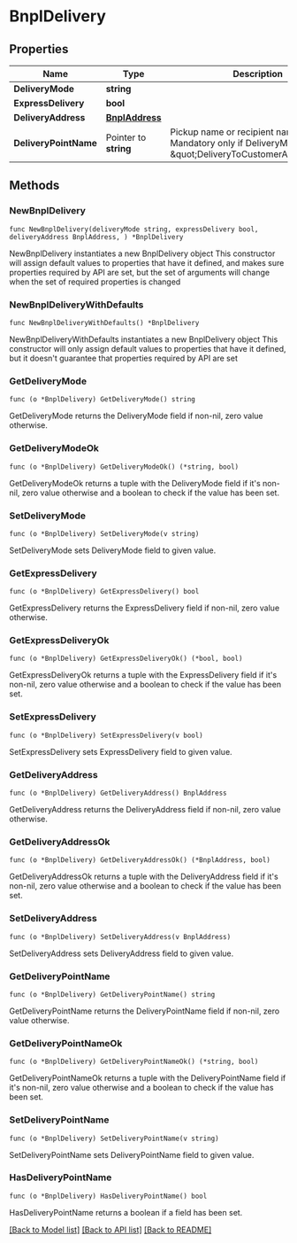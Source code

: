 # BnplDelivery

## Properties

Name | Type | Description | Notes
------------ | ------------- | ------------- | -------------
**DeliveryMode** | **string** |  | 
**ExpressDelivery** | **bool** |  | 
**DeliveryAddress** | [**BnplAddress**](BnplAddress.md) |  | 
**DeliveryPointName** | Pointer to **string** | Pickup name or recipient name.  Mandatory only if DeliveryMode is not \&quot;DeliveryToCustomerAddress\&quot;. | [optional] 

## Methods

### NewBnplDelivery

`func NewBnplDelivery(deliveryMode string, expressDelivery bool, deliveryAddress BnplAddress, ) *BnplDelivery`

NewBnplDelivery instantiates a new BnplDelivery object
This constructor will assign default values to properties that have it defined,
and makes sure properties required by API are set, but the set of arguments
will change when the set of required properties is changed

### NewBnplDeliveryWithDefaults

`func NewBnplDeliveryWithDefaults() *BnplDelivery`

NewBnplDeliveryWithDefaults instantiates a new BnplDelivery object
This constructor will only assign default values to properties that have it defined,
but it doesn't guarantee that properties required by API are set

### GetDeliveryMode

`func (o *BnplDelivery) GetDeliveryMode() string`

GetDeliveryMode returns the DeliveryMode field if non-nil, zero value otherwise.

### GetDeliveryModeOk

`func (o *BnplDelivery) GetDeliveryModeOk() (*string, bool)`

GetDeliveryModeOk returns a tuple with the DeliveryMode field if it's non-nil, zero value otherwise
and a boolean to check if the value has been set.

### SetDeliveryMode

`func (o *BnplDelivery) SetDeliveryMode(v string)`

SetDeliveryMode sets DeliveryMode field to given value.


### GetExpressDelivery

`func (o *BnplDelivery) GetExpressDelivery() bool`

GetExpressDelivery returns the ExpressDelivery field if non-nil, zero value otherwise.

### GetExpressDeliveryOk

`func (o *BnplDelivery) GetExpressDeliveryOk() (*bool, bool)`

GetExpressDeliveryOk returns a tuple with the ExpressDelivery field if it's non-nil, zero value otherwise
and a boolean to check if the value has been set.

### SetExpressDelivery

`func (o *BnplDelivery) SetExpressDelivery(v bool)`

SetExpressDelivery sets ExpressDelivery field to given value.


### GetDeliveryAddress

`func (o *BnplDelivery) GetDeliveryAddress() BnplAddress`

GetDeliveryAddress returns the DeliveryAddress field if non-nil, zero value otherwise.

### GetDeliveryAddressOk

`func (o *BnplDelivery) GetDeliveryAddressOk() (*BnplAddress, bool)`

GetDeliveryAddressOk returns a tuple with the DeliveryAddress field if it's non-nil, zero value otherwise
and a boolean to check if the value has been set.

### SetDeliveryAddress

`func (o *BnplDelivery) SetDeliveryAddress(v BnplAddress)`

SetDeliveryAddress sets DeliveryAddress field to given value.


### GetDeliveryPointName

`func (o *BnplDelivery) GetDeliveryPointName() string`

GetDeliveryPointName returns the DeliveryPointName field if non-nil, zero value otherwise.

### GetDeliveryPointNameOk

`func (o *BnplDelivery) GetDeliveryPointNameOk() (*string, bool)`

GetDeliveryPointNameOk returns a tuple with the DeliveryPointName field if it's non-nil, zero value otherwise
and a boolean to check if the value has been set.

### SetDeliveryPointName

`func (o *BnplDelivery) SetDeliveryPointName(v string)`

SetDeliveryPointName sets DeliveryPointName field to given value.

### HasDeliveryPointName

`func (o *BnplDelivery) HasDeliveryPointName() bool`

HasDeliveryPointName returns a boolean if a field has been set.


[[Back to Model list]](../README.md#documentation-for-models) [[Back to API list]](../README.md#documentation-for-api-endpoints) [[Back to README]](../README.md)


